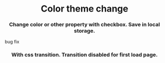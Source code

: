 <h1 align="center">Color theme change</h1>
<h3 align="center">Change color or other property with checkbox. Save in local storage.</h3>







bug fix

<h3 align="center">With css transition. Transition disabled for first load page.</h3>